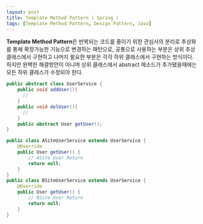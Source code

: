 ```yaml
---
layout: post
title: Template Method Pattern ( Spring )
tags: [Template Method Pattern, Design Pattern, Java]
---
```


**Template Method Pattern**은 반복되는 코드를 줄이기 위한 관심사의 분리로
추상화를 통해 확장가능한 기능으로 변경하는 패턴으로, 공통으로 사용하는 부분은 상위 추상클래스에서 구현하고
나머지 필요한 부분은 각각 하위 클래스에서 구현하는 방식이다.
하지만 완벽한 해결방안이 아니며 상위 클래스에서 abstract 메소드가 추가됐을때에는 모든 하위 클래스가 수정되야
한다.
``` java
public abstract class UserService {
    public void addUser(){
      //
    }
    public void delUser(){
      //
    }
    public abstract User getUser();
}

public class ASiteUserService extends UserService {
    @Override
    public User getUser() {
        // ASite User Return
        return null;
    }
}
public class BSiteUserService extends UserService {
    @Override
    public User getUser() {
        // BSite User Return
        return null;
    }
}

```
